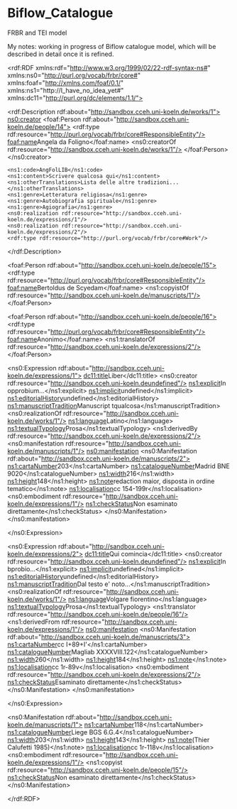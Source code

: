 # Biflow_Catalogue

FRBR and TEI model

My notes: working in progress of Biflow catalogue model, which will be described in detail once it is refined.

<?xml version="1.0" encoding="utf-8" ?>
<rdf:RDF xmlns:rdf="http://www.w3.org/1999/02/22-rdf-syntax-ns#"
         xmlns:ns0="http://purl.org/vocab/frbr/core#"
         xmlns:foaf="http://xmlns.com/foaf/0.1/"
         xmlns:ns1="http://I_have_no_idea_yet#"
         xmlns:dc11="http://purl.org/dc/elements/1.1/">

  <rdf:Description rdf:about="http://sandbox.cceh.uni-koeln.de/works/1">
    <ns0:creator>
      <foaf:Person rdf:about="http://sandbox.cceh.uni-koeln.de/people/14">
        <rdf:type rdf:resource="http://purl.org/vocab/frbr/core#ResponsibleEntity"/>
        <foaf:name>Angela da Foligno</foaf:name>
        <ns0:creatorOf rdf:resource="http://sandbox.cceh.uni-koeln.de/works/1"/>
      </foaf:Person>
    </ns0:creator>

    <ns1:code>AngFolLIB</ns1:code>
    <ns1:content>Scrivere qualcosa qui</ns1:content>
    <ns1:otherTranslations>Lista delle altre tradizioni...</ns1:otherTranslations>
    <ns1:genre>Letteratura religiosa</ns1:genre>
    <ns1:genre>Autobiografia spirituale</ns1:genre>
    <ns1:genre>Agiografia</ns1:genre>
    <ns0:realization rdf:resource="http://sandbox.cceh.uni-koeln.de/expressions/1"/>
    <ns0:realization rdf:resource="http://sandbox.cceh.uni-koeln.de/expressions/2"/>
    <rdf:type rdf:resource="http://purl.org/vocab/frbr/core#Work"/>
  </rdf:Description>

  <foaf:Person rdf:about="http://sandbox.cceh.uni-koeln.de/people/15">
    <rdf:type rdf:resource="http://purl.org/vocab/frbr/core#ResponsibleEntity"/>
    <foaf:name>Bertoldus de Scyedam</foaf:name>
    <ns1:copyistOf rdf:resource="http://sandbox.cceh.uni-koeln.de/manuscripts/1"/>
  </foaf:Person>

  <foaf:Person rdf:about="http://sandbox.cceh.uni-koeln.de/people/16">
    <rdf:type rdf:resource="http://purl.org/vocab/frbr/core#ResponsibleEntity"/>
    <foaf:name>Anonimo</foaf:name>
    <ns1:translatorOf rdf:resource="http://sandbox.cceh.uni-koeln.de/expressions/2"/>
  </foaf:Person>

  <ns0:Expression rdf:about="http://sandbox.cceh.uni-koeln.de/expressions/1">
    <dc11:title>Liber</dc11:title>
    <ns0:creator rdf:resource="http://sandbox.cceh.uni-koeln.deundefined"/>
    <ns1:explicit>In opprobium...</ns1:explicit>
    <ns1:implicit>undefined</ns1:implicit>
    <ns1:editorialHistory>undefined</ns1:editorialHistory>
    <ns1:manuscriptTradition>Manuscript tqualcosa</ns1:manuscriptTradition>
    <ns0:realizationOf rdf:resource="http://sandbox.cceh.uni-koeln.de/works/1"/>
    <ns1:language>Latino</ns1:language>
    <ns1:textualTypology>Prosa</ns1:textualTypology>
    <ns1:derivedBy rdf:resource="http://sandbox.cceh.uni-koeln.de/expressions/2"/>
    <ns0:manifestation rdf:resource="http://sandbox.cceh.uni-koeln.de/manuscripts/1"/>
    <ns0:manifestation>
      <ns0:Manifestation rdf:about="http://sandbox.cceh.uni-koeln.de/manuscripts/2">
        <ns1:cartaNumber>203</ns1:cartaNumber>
        <ns1:catalogueNumber>Madrid BNE 9020</ns1:catalogueNumber>
        <ns1:width>216</ns1:width>
        <ns1:height>148</ns1:height>
        <ns1:note>redaction maior, disposta in ordine tematico</ns1:note>
        <ns1:localisation>cc 154-199r</ns1:localisation>
        <ns0:embodiment rdf:resource="http://sandbox.cceh.uni-koeln.de/expressions/1"/>
        <ns1:checkStatus>Non esaminato direttamente</ns1:checkStatus>
      </ns0:Manifestation>
    </ns0:manifestation>

  </ns0:Expression>

  <ns0:Expression rdf:about="http://sandbox.cceh.uni-koeln.de/expressions/2">
    <dc11:title>Qui comincia</dc11:title>
    <ns0:creator rdf:resource="http://sandbox.cceh.uni-koeln.deundefined"/>
    <ns1:explicit>In bprobio...</ns1:explicit>
    <ns1:implicit>undefined</ns1:implicit>
    <ns1:editorialHistory>undefined</ns1:editorialHistory>
    <ns1:manuscriptTradition>Dal testo e' noto...</ns1:manuscriptTradition>
    <ns0:realizationOf rdf:resource="http://sandbox.cceh.uni-koeln.de/works/1"/>
    <ns1:language>Volgare fiorentino</ns1:language>
    <ns1:textualTypology>Prosa</ns1:textualTypology>
    <ns1:translator rdf:resource="http://sandbox.cceh.uni-koeln.de/people/16"/>
    <ns1:derivedFrom rdf:resource="http://sandbox.cceh.uni-koeln.de/expressions/1"/>
    <ns0:manifestation>
      <ns0:Manifestation rdf:about="http://sandbox.cceh.uni-koeln.de/manuscripts/3">
        <ns1:cartaNumber>cc I+89+I'</ns1:cartaNumber>
        <ns1:catalogueNumber>Magliab XXXXVIII.122</ns1:catalogueNumber>
        <ns1:width>260</ns1:width>
        <ns1:height>184</ns1:height>
        <ns1:note></ns1:note>
        <ns1:localisation>cc 1r-89v</ns1:localisation>
        <ns0:embodiment rdf:resource="http://sandbox.cceh.uni-koeln.de/expressions/2"/>
        <ns1:checkStatus>Esaminato direttamente</ns1:checkStatus>
      </ns0:Manifestation>
    </ns0:manifestation>

  </ns0:Expression>

  <ns0:Manifestation rdf:about="http://sandbox.cceh.uni-koeln.de/manuscripts/1">
    <ns1:cartaNumber>118</ns1:cartaNumber>
    <ns1:catalogueNumber>Liege BGS 6.G.4</ns1:catalogueNumber>
    <ns1:width>203</ns1:width>
    <ns1:height>143</ns1:height>
    <ns1:note>(Thier Calufetti 1985)</ns1:note>
    <ns1:localisation>cc 1r-118v</ns1:localisation>
    <ns0:embodiment rdf:resource="http://sandbox.cceh.uni-koeln.de/expressions/1"/>
    <ns1:copyist rdf:resource="http://sandbox.cceh.uni-koeln.de/people/15"/>
    <ns1:checkStatus>Non esaminato direttamente</ns1:checkStatus>
  </ns0:Manifestation>

</rdf:RDF>
